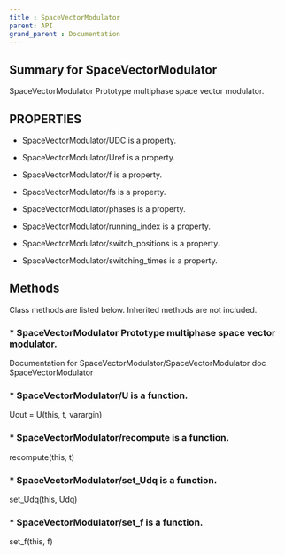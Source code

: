 ```yaml
---
title : SpaceVectorModulator
parent: API
grand_parent : Documentation
---
```

## Summary for SpaceVectorModulator
SpaceVectorModulator Prototype multiphase space vector modulator.
## PROPERTIES
* SpaceVectorModulator/UDC is a property.

* SpaceVectorModulator/Uref is a property.

* SpaceVectorModulator/f is a property.

* SpaceVectorModulator/fs is a property.

* SpaceVectorModulator/phases is a property.

* SpaceVectorModulator/running_index is a property.

* SpaceVectorModulator/switch_positions is a property.

* SpaceVectorModulator/switching_times is a property.

## Methods
Class methods are listed below. Inherited methods are not included.
### * SpaceVectorModulator Prototype multiphase space vector modulator.
Documentation for SpaceVectorModulator/SpaceVectorModulator
doc SpaceVectorModulator

### * SpaceVectorModulator/U is a function.
Uout = U(this, t, varargin)

### * SpaceVectorModulator/recompute is a function.
recompute(this, t)

### * SpaceVectorModulator/set_Udq is a function.
set_Udq(this, Udq)

### * SpaceVectorModulator/set_f is a function.
set_f(this, f)

